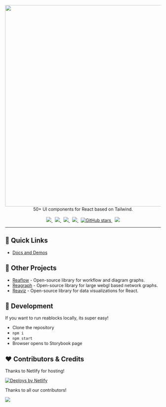 <div align="center">
  <img width="650" src="docs/assets/logo-light.png">
  <br />
  50+ UI components for React based on Tailwind.
  <br /><br />
  <a href="https://github.com/reaviz/reablocks/actions/workflows/build.yml">
    <img src="https://github.com/reaviz/reablocks/actions/workflows/build.yml/badge.svg" />
  </a>
  &nbsp;
  <a href="https://npm.im/reablocks" target="_blank">
    <img src="https://img.shields.io/npm/v/reablocks.svg" />
  </a>&nbsp;
  <a href="https://npm.im/reablocks" target="_blank">
    <img src="https://badgen.net/npm/dw/reablocks" />
  </a>&nbsp;
  <a href="https://github.com/reaviz/reablocks/blob/master/LICENSE">
    <img src="https://badgen.now.sh/badge/license/apache2" />
  </a>&nbsp;
  <a href="https://github.com/reaviz/reablocks">
    <img alt="GitHub stars" src="https://img.shields.io/github/stars/reaviz/reablocks?style=social" />
  </a>&nbsp;
  <a href="https://discord.gg/tt8wGExq35" target="_blank">
    <img src="https://img.shields.io/discord/773948315037073409?label=discord" />
  </a>
</div>

---

## 🚀 Quick Links
- [Docs and Demos](https://storybook.reablocks.dev)

## 💎 Other Projects

- [Reaflow](https://reaflow.dev?utm=reablocks) - Open-source library for workflow and diagram graphs.
- [Reagraph](https://reagraph.dev?utm=reablocks) - Open-source library for large webgl based network graphs.
- [Reaviz](https://reaviz.io?utm=reablocks) - Open-source library for data visualizations for React. 

## 🔭 Development

If you want to run reablocks locally, its super easy!

- Clone the repository
- `npm i`
- `npm start`
- Browser opens to Storybook page

## ❤️ Contributors & Credits

Thanks to Netlify for hosting!

<a href="https://www.netlify.com">
  <img src="https://www.netlify.com/v3/img/components/netlify-dark.svg" alt="Deploys by Netlify" />
</a>

Thanks to all our contributors!

<a href="https://github.com/reaviz/reaviz/graphs/contributors"><img src="https://opencollective.com/reaviz/contributors.svg?width=890" /></a>
